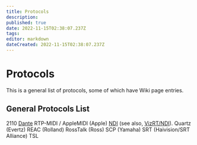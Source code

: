 ```yaml
---
title: Protocols
description: 
published: true
date: 2022-11-15T02:38:07.237Z
tags: 
editor: markdown
dateCreated: 2022-11-15T02:38:07.237Z
---
```


# Protocols
This is a general list of protocols, some of which have Wiki page entries.

## General Protocols List

2110
[Dante](https://videng.wiki/en/Development/Protocols/dante)
RTP-MIDI / AppleMIDI (Apple)
[NDI](/en/Development/Protocols/NDI) (see also, [VizRT/NDI](/en/software/VizRT/NDI)).
Quartz (Evertz)
REAC (Rolland)
RossTalk (Ross)
SCP (Yamaha)
SRT (Haivision/SRT Alliance)
TSL
